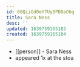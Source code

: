 ```yaml
---
id: 68QiiGd0eY7Uy8PDDaO6q
title: Sara Ness
desc: ''
updated: 1639759165183
created: 1639759165184
---
```



- [[person]] - Sara Ness
- appeared 1x at the stoa
